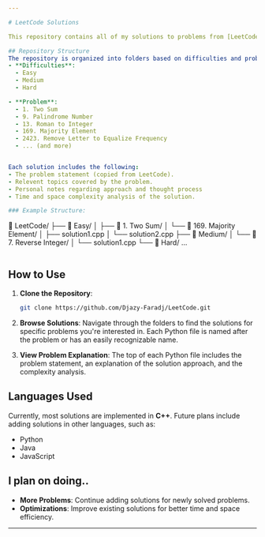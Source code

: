 ```yaml
---

# LeetCode Solutions

This repository contains all of my solutions to problems from [LeetCode](https://leetcode.com/), a platform for practicing coding problems across a variety of categories such as algorithms, data structures, and system design. These solutions are written in various programming languages (mainly C++) and are organized by problem difficulty and category.

## Repository Structure
The repository is organized into folders based on difficulties and problem:
- **Difficulties**:
  - Easy
  - Medium
  - Hard

- **Problem**:
  - 1. Two Sum
  - 9. Palindrome Number
  - 13. Roman to Integer
  - 169. Majority Element
  - 2423. Remove Letter to Equalize Frequency
  - ... (and more)


Each solution includes the following:
- The problem statement (copied from LeetCode).
- Relevent topics covered by the problem.
- Personal notes regarding approach and thought process
- Time and space complexity analysis of the solution.

### Example Structure:
```
📂 LeetCode/
├── 📁 Easy/
│   ├── 📁 1. Two Sum/
│   └── 📁 169. Majority Element/
│       ├── solution1.cpp
│       └── solution2.cpp
├── 📁 Medium/
│   └── 📁 7. Reverse Integer/
│       └── solution1.cpp
└── 📁 Hard/
...
```

```

## How to Use

1. **Clone the Repository**:
   ```bash
   git clone https://github.com/Djazy-Faradj/LeetCode.git
   ```

2. **Browse Solutions**:
   Navigate through the folders to find the solutions for specific problems you're interested in. Each Python file is named after the problem or has an easily recognizable name.

3. **View Problem Explanation**:
   The top of each Python file includes the problem statement, an explanation of the solution approach, and the complexity analysis.

## Languages Used
Currently, most solutions are implemented in **C++**. Future plans include adding solutions in other languages, such as:
- Python
- Java
- JavaScript

## I plan on doing..
- **More Problems**: Continue adding solutions for newly solved problems.
- **Optimizations**: Improve existing solutions for better time and space efficiency.

---
